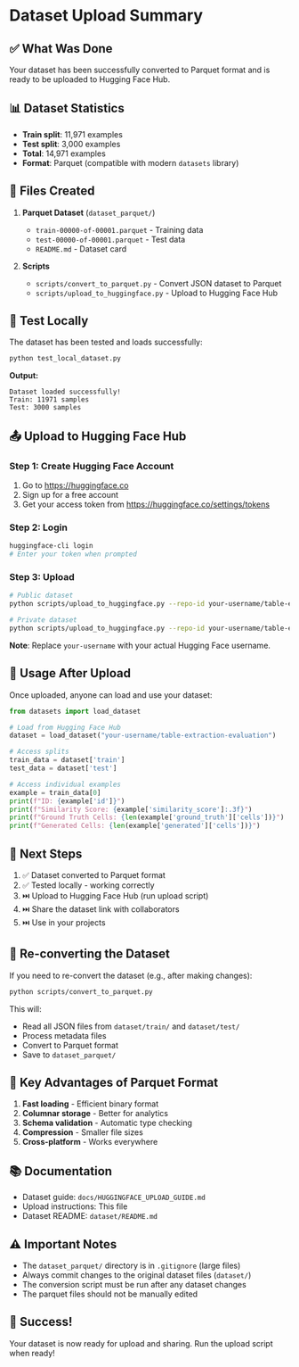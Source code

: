 # Dataset Upload Summary

## ✅ What Was Done

Your dataset has been successfully converted to Parquet format and is ready to be uploaded to Hugging Face Hub.

## 📊 Dataset Statistics

- **Train split**: 11,971 examples
- **Test split**: 3,000 examples
- **Total**: 14,971 examples
- **Format**: Parquet (compatible with modern `datasets` library)

## 📁 Files Created

1. **Parquet Dataset** (`dataset_parquet/`)
   - `train-00000-of-00001.parquet` - Training data
   - `test-00000-of-00001.parquet` - Test data
   - `README.md` - Dataset card

2. **Scripts**
   - `scripts/convert_to_parquet.py` - Convert JSON dataset to Parquet
   - `scripts/upload_to_huggingface.py` - Upload to Hugging Face Hub

## 🧪 Test Locally

The dataset has been tested and loads successfully:

```bash
python test_local_dataset.py
```

**Output:**
```
Dataset loaded successfully!
Train: 11971 samples
Test: 3000 samples
```

## 📤 Upload to Hugging Face Hub

### Step 1: Create Hugging Face Account
1. Go to https://huggingface.co
2. Sign up for a free account
3. Get your access token from https://huggingface.co/settings/tokens

### Step 2: Login
```bash
huggingface-cli login
# Enter your token when prompted
```

### Step 3: Upload
```bash
# Public dataset
python scripts/upload_to_huggingface.py --repo-id your-username/table-extraction-evaluation

# Private dataset
python scripts/upload_to_huggingface.py --repo-id your-username/table-extraction-evaluation --private
```

**Note**: Replace `your-username` with your actual Hugging Face username.

## 📖 Usage After Upload

Once uploaded, anyone can load and use your dataset:

```python
from datasets import load_dataset

# Load from Hugging Face Hub
dataset = load_dataset("your-username/table-extraction-evaluation")

# Access splits
train_data = dataset['train']
test_data = dataset['test']

# Access individual examples
example = train_data[0]
print(f"ID: {example['id']}")
print(f"Similarity Score: {example['similarity_score']:.3f}")
print(f"Ground Truth Cells: {len(example['ground_truth']['cells'])}")
print(f"Generated Cells: {len(example['generated']['cells'])}")
```

## 📝 Next Steps

1. ✅ Dataset converted to Parquet format
2. ✅ Tested locally - working correctly
3. ⏭️ Upload to Hugging Face Hub (run upload script)
4. ⏭️ Share the dataset link with collaborators
5. ⏭️ Use in your projects

## 🔄 Re-converting the Dataset

If you need to re-convert the dataset (e.g., after making changes):

```bash
python scripts/convert_to_parquet.py
```

This will:
- Read all JSON files from `dataset/train/` and `dataset/test/`
- Process metadata files
- Convert to Parquet format
- Save to `dataset_parquet/`

## 🎯 Key Advantages of Parquet Format

1. **Fast loading** - Efficient binary format
2. **Columnar storage** - Better for analytics
3. **Schema validation** - Automatic type checking
4. **Compression** - Smaller file sizes
5. **Cross-platform** - Works everywhere

## 📚 Documentation

- Dataset guide: `docs/HUGGINGFACE_UPLOAD_GUIDE.md`
- Upload instructions: This file
- Dataset README: `dataset/README.md`

## ⚠️ Important Notes

- The `dataset_parquet/` directory is in `.gitignore` (large files)
- Always commit changes to the original dataset files (`dataset/`)
- The conversion script must be run after any dataset changes
- The parquet files should not be manually edited

## 🎉 Success!

Your dataset is now ready for upload and sharing. Run the upload script when ready!

